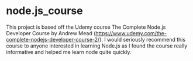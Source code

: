 # node.js_course
This project is based off the Udemy course The Complete Node.js Developer Course  by Andrew Mead (https://www.udemy.com/the-complete-nodejs-developer-course-2/). I would seriously recommend this course to anyone interested in learning Node.js as I found the course really informative and helped me learn node quite quickly.
